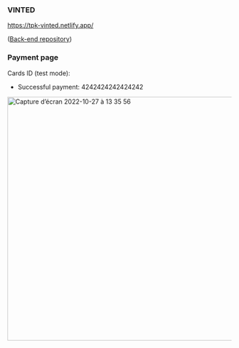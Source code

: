 ### VINTED

https://tpk-vinted.netlify.app/

([Back-end repository](https://github.com/theodorepk/vinted-back))

### Payment page

Cards ID (test mode):
- Successful payment: 4242424242424242

<img width="549" alt="Capture d’écran 2022-10-27 à 13 35 56" src="https://user-images.githubusercontent.com/52459719/198274537-a1b9fb13-bf1c-412c-93aa-5072a4d3ede9.png">
